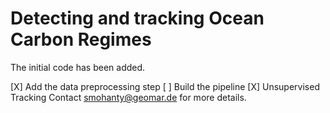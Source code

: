 # Detecting and tracking Ocean Carbon Regimes

The initial code has been added.

[X] Add the data preprocessing step
[ ] Build the pipeline
[X] Unsupervised Tracking
Contact smohanty@geomar.de for more details.
